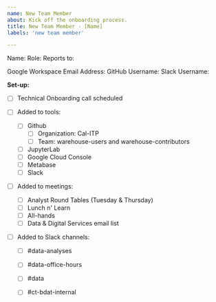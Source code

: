 ```yaml
---
name: New Team Member
about: Kick off the onboarding process.
title: New Team Member - [Name]
labels: 'new team member'

---
```

Name:
Role:
Reports to:

Google Workspace Email Address:
GitHub Username:
Slack Username:

**Set-up:**
- [ ] Technical Onboarding call scheduled

- [ ] Added to tools:
  - [ ] Github
    - [ ] Organization: Cal-ITP
    - [ ] Team: warehouse-users and warehouse-contributors
  - [ ] JupyterLab 
  - [ ] Google Cloud Console
  - [ ] Metabase
  - [ ] Slack

- [ ] Added to meetings:
  - [ ] Analyst Round Tables (Tuesday & Thursday)
  - [ ] Lunch n' Learn
  - [ ] All-hands
  - [ ] Data & Digital Services email list

- [ ] Added to Slack channels:
  - [ ] #data-analyses
  - [ ] #data-office-hours
  - [ ] #data
  - [ ] #ct-bdat-internal

